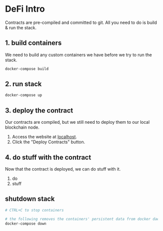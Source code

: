 # DeFi Intro

Contracts are pre-compiled and committed to git. All you need to do is build & run the stack.

## 1. build containers

We need to build any custom containers we have before we try to run the stack.

```sh
docker-compose build
```

## 2. run stack

```sh
docker-compose up
```

## 3. deploy the contract

Our contracts are compiled, but we still need to deploy them to our local blockchain node.

1. Access the website at [localhost](http://localhost).
2. Click the "Deploy Contracts" button.

## 4. do stuff with the contract

Now that the contract is deployed, we can do stuff with it.

1. do
2. stuff

## shutdown stack

```sh
# CTRL+C to stop containers

# the following removes the containers' persistent data from docker daemon
docker-compose down
```
